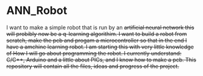 # ANN_Robot
I want to make a simple robot that is run by an <strike> artificial neural network <strike> this will probibly now be a q-learning algorithim.
I want to build a robot from scratch, make the pcb and progam a microcontroller so that in the end I have a amchine learning robot.
I am starting this with very little knowledge of How I will go about programming the robot.
I currently understand: C/C++, Arduino and a little about PICs, and I know how to make a pcb.
This repository will contain all the files, ideas and progress of the project.
